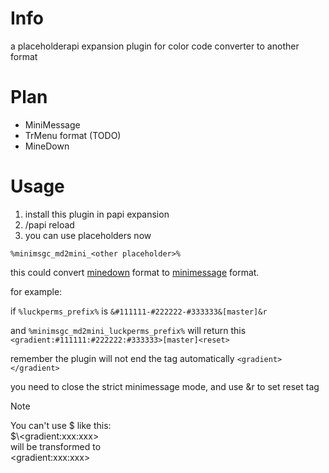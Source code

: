 # Info
a placeholderapi expansion plugin for color code converter to another format

# Plan
* MiniMessage
* TrMenu format (TODO)
* MineDown 

# Usage
1. install this plugin in papi expansion
2. /papi reload
3. you can use placeholders now

`%minimsgc_md2mini_<other placeholder>%`

this could convert [minedown](https://github.com/Phoenix616/MineDown) format to [minimessage](https://docs.advntr.dev/minimessage/) format.

for example:

if `%luckperms_prefix%` is `&#111111-#222222-#333333&[master]&r`

and `%minimsgc_md2mini_luckperms_prefix%` will return this `<gradient:#111111:#222222:#333333>[master]<reset>`

remember the plugin will not end the tag automatically 
`<gradient></gradient>`

you need to close the strict minimessage mode, and use &r to set reset tag <reset> 

> [!NOTE]
> You can't use $ like this: <br/>
> $\\&lt;gradient:xxx:xxx&gt; <br/>
> will be transformed to <br/>
> &lt;gradient:xxx:xxx&gt;

